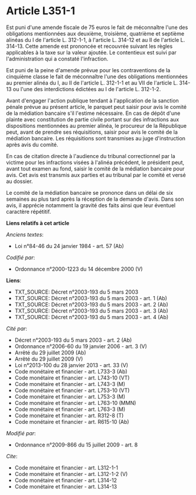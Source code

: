 # Article L351-1

Est puni d'une amende fiscale de 75 euros le fait de méconnaître l'une des obligations mentionnées aux deuxième, troisième,
quatrième et septième alinéas du I de l'article L. 312-1-1, à l'article L. 314-12 et au II de l'article L. 314-13. Cette
amende est prononcée et recouvrée suivant les règles applicables à la taxe sur la valeur ajoutée. Le contentieux est suivi
par l'administration qui a constaté l'infraction. 

Est puni de la peine d'amende prévue pour les contraventions de la cinquième classe le fait de méconnaître l'une des
obligations mentionnées au premier alinéa du I, au II de l'article L. 312-1-1 et au VII de l'article L. 314-13 ou l'une des
interdictions édictées au I de l'article L. 312-1-2. 

Avant d'engager l'action publique tendant à l'application de la sanction pénale prévue au présent article, le parquet peut
saisir pour avis le comité de la médiation bancaire s'il l'estime nécessaire. En cas de dépôt d'une plainte avec constitution
de partie civile portant sur des infractions aux dispositions mentionnées au premier alinéa, le procureur de la République
peut, avant de prendre ses réquisitions, saisir pour avis le comité de la médiation bancaire. Les réquisitions sont
transmises au juge d'instruction après avis du comité. 

En cas de citation directe à l'audience du tribunal correctionnel par la victime pour les infractions visées à l'alinéa
précédent, le président peut, avant tout examen au fond, saisir le comité de la médiation bancaire pour avis. Cet avis est
transmis aux parties et au tribunal par le comité et versé au dossier. 

Le comité de la médiation bancaire se prononce dans un délai de six semaines au plus tard après la réception de la demande
d'avis. Dans son avis, il apprécie notamment la gravité des faits ainsi que leur éventuel caractère répétitif.

**Liens relatifs à cet article**

_Anciens textes_:

  - Loi n°84-46 du 24 janvier 1984 - art. 57 (Ab)

_Codifié par_:

  - Ordonnance n°2000-1223 du 14 décembre 2000 (V)

**Liens**:

  - TXT_SOURCE: Décret n°2003-193 du 5 mars 2003
  - TXT_SOURCE: Décret n°2003-193 du 5 mars 2003 - art. 1 (Ab)
  - TXT_SOURCE: Décret n°2003-193 du 5 mars 2003 - art. 2 (Ab)
  - TXT_SOURCE: Décret n°2003-193 du 5 mars 2003 - art. 3 (Ab)
  - TXT_SOURCE: Décret n°2003-193 du 5 mars 2003 - art. 4 (Ab)

_Cité par_:

  - Décret n°2003-193 du 5 mars 2003 - art. 2 (Ab)
  - Ordonnance n°2006-60 du 19 janvier 2006 - art. 3 (V)
  - Arrêté du 29 juillet 2009 (Ab)
  - Arrêté du 29 juillet 2009 (V)
  - Loi n°2013-100 du 28 janvier 2013 - art. 33 (V)
  - Code monétaire et financier - art. L733-3 (Ab)
  - Code monétaire et financier - art. L743-10 (VT)
  - Code monétaire et financier - art. L743-3 (M)
  - Code monétaire et financier - art. L753-10 (VT)
  - Code monétaire et financier - art. L753-3 (M)
  - Code monétaire et financier - art. L763-10 (MMN)
  - Code monétaire et financier - art. L763-3 (M)
  - Code monétaire et financier - art. R312-8 (T)
  - Code monétaire et financier - art. R615-10 (Ab)

_Modifié par_:

  - Ordonnance n°2009-866 du 15 juillet 2009 - art. 8

_Cite_:

  - Code monétaire et financier - art. L312-1-1
  - Code monétaire et financier - art. L312-1-2 (V)
  - Code monétaire et financier - art. L314-12
  - Code monétaire et financier - art. L314-13

